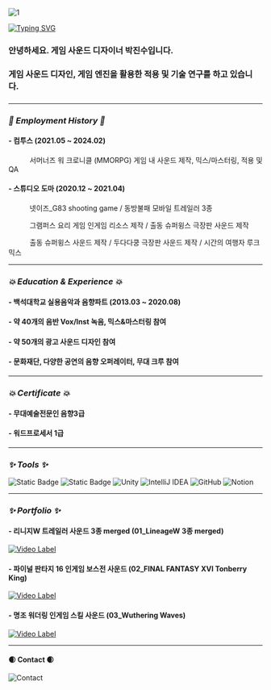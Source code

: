 ![1](https://github.com/ptecc208/ptecc208/assets/162261450/01df07f5-e940-4b9a-9d37-c5eea39f9626)

[![Typing SVG](https://readme-typing-svg.herokuapp.com?font=&pause=1000&random=false&width=435&lines=Hello!+I'm+jinsu+Park)](https://git.io/typing-svg)

### 안녕하세요. 게임 사운드 디자이너 박진수입니다.
### 게임 사운드 디자인, 게임 엔진을 활용한 적용 및 기술 연구를 하고 있습니다.
###

---

### *:rocket: Employment History :rocket:*
#### - 컴투스 (2021.05 ~ 2024.02)
&emsp;&emsp;&emsp;서머너즈 워 크로니클 (MMORPG) 게임 내 사운드 제작, 믹스/마스터링, 적용 및 QA

#### - 스튜디오 도마 (2020.12 ~ 2021.04)
&emsp;&emsp;&emsp;넷이즈_G83 shooting game / 동방불패 모바일 트레일러 3종

&emsp;&emsp;&emsp;그램퍼스 요리 게임 인게임 리소스 제작 / 출동 슈퍼윙스 극장판 사운드 제작

&emsp;&emsp;&emsp;출동 슈퍼윙스 사운드 제작 / 두다다쿵 극장판 사운드 제작 / 시간의 여행자 루크 믹스

---

### *:boom: Education & Experience :boom:*
#### - 백석대학교 실용음악과 음향파트 (2013.03 ~ 2020.08)
#### - 약 40개의 음반 Vox/Inst 녹음, 믹스&마스터링 참여
#### - 약 50개의 광고 사운드 디자인 참여
#### - 문화재단, 다양한 공연의 음향 오퍼레이터, 무대 크루 참여

---

### *:boom: Certificate :boom:*
#### - 무대예술전문인 음향3급
####  - 워드프로세서 1급

---

### *:sparkles: Tools :sparkles:*
![Static Badge](https://img.shields.io/badge/Protools%20-%23FF0000.svg?style=for-the-badge&logo=protools&logoColor=violet&logoSize=auto&label=&labelColor=White&color=black&cacheSeconds=3600)
![Static Badge](https://img.shields.io/badge/Cubase%20-%23FF0000.svg?style=for-the-badge&logo=Cubase&logoColor=violet&logoSize=auto&label=&labelColor=White&color=black&cacheSeconds=3600)
![Unity](https://img.shields.io/badge/unity-%23000000.svg?style=for-the-badge&logo=unity&logoColor=white)
![IntelliJ IDEA](https://img.shields.io/badge/IntelliJIDEA-000000.svg?style=for-the-badge&logo=intellij-idea&logoColor=white)
![GitHub](https://img.shields.io/badge/github-%23121011.svg?style=for-the-badge&logo=github&logoColor=white)
![Notion](https://img.shields.io/badge/Notion-%23000000.svg?style=for-the-badge&logo=notion&logoColor=white)

---

### *:sparkles: Portfolio :sparkles:*

#### - 리니지W 트레일러 사운드 3종 merged (01_LineageW 3종 merged)
[![Video Label](http://img.youtube.com/vi/NYIub3tZiZ4/0.jpg)](https://www.youtube.com/watch?v=NYIub3tZiZ4)

#### - 파이널 판타지 16 인게임 보스전 사운드 (02_FINAL FANTASY XVI Tonberry King)
[![Video Label](http://img.youtube.com/vi/u7hlyFhRE8w/0.jpg)](https://www.youtube.com/watch?v=u7hlyFhRE8w)

#### - 명조 워더링 인게임 스킬 사운드 (03_Wuthering Waves)
[![Video Label](http://img.youtube.com/vi/SzuAChX0kos/0.jpg)](https://www.youtube.com/watch?v=SzuAChX0kos)

---

#### :waxing_crescent_moon: Contact :waxing_crescent_moon:
![Contact](https://img.shields.io/badge/ptecc@naver.com-008DE4?style=for-the-badge&=dash&logoColor=white)

